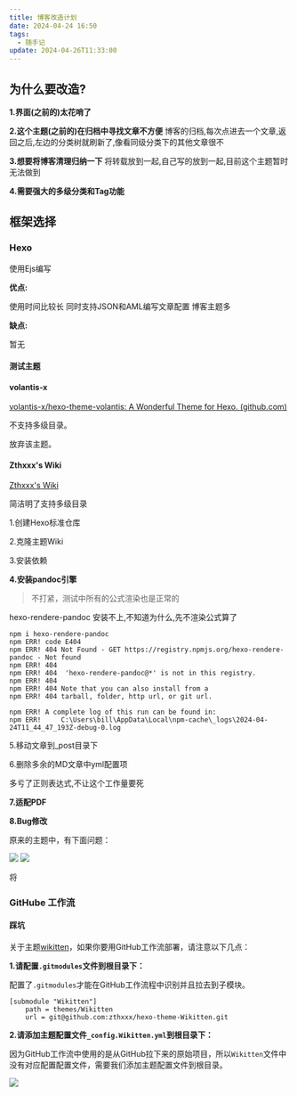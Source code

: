 ```yaml
---
title: 博客改造计划
date: 2024-04-24 16:50
tags:
  - 随手记
update: 2024-04-26T11:33:00
---
```

## 为什么要改造?

**1.界面(之前的)太花哨了**

**2.这个主题(之前的)在归档中寻找文章不方便**
博客的归档,每次点进去一个文章,返回之后,左边的分类树就刷新了,像看同级分类下的其他文章很不

**3.想要将博客清理归纳一下**
将转载放到一起,自己写的放到一起,目前这个主题暂时无法做到

**4.需要强大的多级分类和Tag功能**

## 框架选择

### **Hexo**

使用Ejs编写

**优点:**

使用时间比较长
同时支持JSON和AML编写文章配置
博客主题多

**缺点:**

暂无

#### 测试主题

#### volantis-x

[volantis-x/hexo-theme-volantis: A Wonderful Theme for Hexo. (github.com)](https://github.com/volantis-x/hexo-theme-volantis/)

不支持多级目录。

放弃该主题。

#### Zthxxx's Wiki

[Zthxxx's Wiki](https://wiki.zthxxx.me/)

简洁明了支持多级目录

1.创建Hexo标准仓库

2.克隆主题Wiki

3.安装依赖

**4.安装pandoc引擎**

>不打紧，测试中所有的公式渲染也是正常的

hexo-rendere-pandoc 安装不上,不知道为什么,先不渲染公式算了

```shell
npm i hexo-rendere-pandoc
npm ERR! code E404
npm ERR! 404 Not Found - GET https://registry.npmjs.org/hexo-rendere-pandoc - Not found
npm ERR! 404
npm ERR! 404  'hexo-rendere-pandoc@*' is not in this registry.
npm ERR! 404
npm ERR! 404 Note that you can also install from a
npm ERR! 404 tarball, folder, http url, or git url.

npm ERR! A complete log of this run can be found in:
npm ERR!     C:\Users\bill\AppData\Local\npm-cache\_logs\2024-04-24T11_44_47_193Z-debug-0.log
```

5.移动文章到_post目录下

6.删除多余的MD文章中yml配置项

多亏了正则表达式,不让这个工作量要死

**7.适配PDF**

**8.Bug修改**

原来的主题中，有下面问题：

![](images/posts/Pasted%20image%2020240426141043.png)
![](images/posts/Pasted%20image%2020240426141050.png)

将

### GitHube 工作流

#### 踩坑

关于主题[wikitten](https://github.com/zthxxx/hexo-theme-Wikitten)，如果你要用GitHub工作流部署，请注意以下几点：

**1.请配置`.gitmodules`文件到根目录下：**

配置了`.gitmodules`才能在GitHub工作流程中识别并且拉去到子模块。

```shell
[submodule "Wikitten"]
    path = themes/Wikitten
    url = git@github.com:zthxxx/hexo-theme-Wikitten.git
```

**2.请添加主题配置文件`_config.Wikitten.yml`到根目录下：**

因为GitHub工作流中使用的是从GitHub拉下来的原始项目，所以`Wikitten`文件中没有对应配置配置文件，需要我们添加主题配置文件到根目录。

![](images/posts/Pasted%20image%2020240426111758.png)


